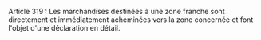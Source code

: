 Article 319 : Les marchandises destinées à une zone franche sont
directement et immédiatement acheminées vers la zone concernée et font
l'objet d'une déclaration en détail.
